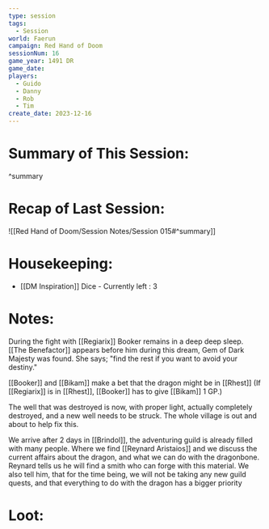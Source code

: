 ```yaml
---
type: session
tags:
  - Session
world: Faerun
campaign: Red Hand of Doom
sessionNum: 16
game_year: 1491 DR
game_date: 
players:
  - Guido
  - Danny
  - Rob
  - Tim
create_date: 2023-12-16
---
```


# Summary of This Session:

^summary

# Recap of Last Session:
![[Red Hand of Doom/Session Notes/Session 015#^summary]]

# Housekeeping:
- [[DM Inspiration]] Dice - Currently left : 3

# Notes:
During the fight with [[Regiarix]] Booker remains in a deep deep sleep.
[[The Benefactor]] appears before him during this dream, Gem of Dark Majesty was found. She says; "find the rest if you want to avoid your destiny."

[[Booker]] and [[Bikam]] make a bet that the dragon might be in [[Rhest]]
(If [[Regiarix]] is in [[Rhest]], [[Booker]] has to give [[Bikam]] 1 GP.)

The well that was destroyed is now, with proper light, actually completely destroyed, and a new well needs to be struck. The whole village is out and about to help fix this.

We arrive after 2 days in [[Brindol]], the adventuring guild is already filled with many people. Where we find [[Reynard Aristaios]] and we discuss the current affairs about the dragon, and what we can do with the dragonbone. Reynard tells us he will find a smith who can forge with this material. 
We also tell him, that for the time being, we will not be taking any new guild quests, and that everything to do with the dragon has a bigger priority


# Loot:
